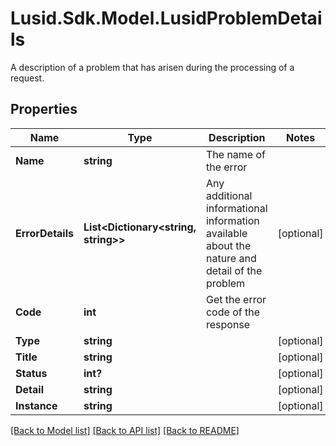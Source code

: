 # Lusid.Sdk.Model.LusidProblemDetails
A description of a problem that has arisen during the processing of a request.

## Properties

Name | Type | Description | Notes
------------ | ------------- | ------------- | -------------
**Name** | **string** | The name of the error | 
**ErrorDetails** | **List&lt;Dictionary&lt;string, string&gt;&gt;** | Any additional informational information available about the nature and detail of the problem | [optional] 
**Code** | **int** | Get the error code of the response | 
**Type** | **string** |  | [optional] 
**Title** | **string** |  | [optional] 
**Status** | **int?** |  | [optional] 
**Detail** | **string** |  | [optional] 
**Instance** | **string** |  | [optional] 

[[Back to Model list]](../README.md#documentation-for-models) [[Back to API list]](../README.md#documentation-for-api-endpoints) [[Back to README]](../README.md)

